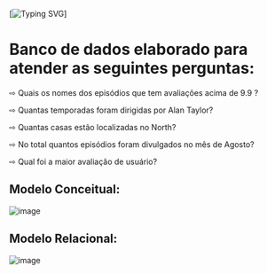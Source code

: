 [![Typing SVG](https://readme-typing-svg.herokuapp.com/?color=ff00d9&size=40&center=true&vCenter=true&width=1000&lines=+DashBoard+Banco+de+Dados)]
# Banco de dados elaborado para atender as seguintes perguntas:

⇨ Quais os nomes dos episódios que tem  avaliações acima de 9.9 ?

⇨ Quantas temporadas foram dirigidas por Alan Taylor?

⇨ Quantas casas estão localizadas no North?

⇨ No total quantos episódios foram divulgados no mês de Agosto?

⇨ Qual foi a maior avaliação de usuário?

## Modelo Conceitual: 
![image](https://github.com/FlaviaSena/Banco_Dados_M4_Desenvolmento_Web/blob/main/Tabela_conceitual.png)
## Modelo Relacional: 
![image](https://github.com/FlaviaSena/Banco_Dados_M4_Desenvolmento_Web/blob/main/Tabela_logica.png)
